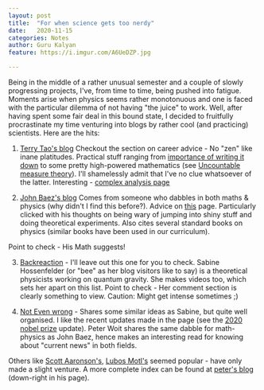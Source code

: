 ```yaml
---
layout: post
title:  "For when science gets too nerdy"
date:   2020-11-15
categories: Notes
author: Guru Kalyan
feature: https://i.imgur.com/A6UeDZP.jpg

---
```

Being in the middle of a rather unusual semester and a couple of slowly progressing
projects, I've, from time to time, being pushed into fatigue. Moments arise when
physics seems rather monotonuous and one is faced with the particular dilemma of
not having "the juice" to work.
Well, after having spent some fair deal in this bound state, I decided to fruitfully
procrastinate my time venturing into blogs by rather cool (and practicing) scientists. Here are the hits:


1. [Terry Tao's blog](https://terrytao.wordpress.com/career-advice/)
Checkout the section on career advice - No "zen" like inane platitudes. Practical stuff
ranging from [importance of writing it down](https://terrytao.wordpress.com/career-advice/write-down-what-youve-done/) to some pretty high-powered mathematics (see [Uncountable measure theory](https://terrytao.wordpress.com/2020/10/04/foundational-aspects-of-uncountable-measure-theory-gelfand-duality-riesz-representation-canonical-models-and-canonical-disintegration/)). I'll shamelessly admit that I've
no clue whatsoever of the latter.
Interesting - [complex analysis page](https://terrytao.wordpress.com/category/teaching/246a-complex-analysis/)

2. [John Baez's blog](https://math.ucr.edu/home/baez)
Comes from someone who dabbles in both maths & physics (why didn't I find this before?).
Advice on [this](https://math.ucr.edu/home/baez/) page. Particularly clicked with his thoughts
on being wary of jumping into shiny stuff and doing  theoretical experiments. Also cites several
standard books on physics (similar books have been used in our curriculum).

Point to check - His Math suggests!

3. [Backreaction](http://backreaction.blogspot.com) - I'll leave out this one for you to check.
Sabine Hossenfelder (or "bee" as her blog visitors like to say) is a theoretical physicists working on
quantum gravity. She makes videos too, which sets her apart on this list.
Point to check - Her comment section is clearly something to view. Caution: Might get intense sometimes ;)

4. [Not Even wrong](https://www.math.columbia.edu/~woit/wordpress/) -
Shares some similar ideas as Sabine, but quite well organised. I like the recent updates made in the page
(see the [2020 nobel prize](https://www.math.columbia.edu/~woit/wordpress/?p=12009) update).
Peter Woit shares the same dabble for math-physics as John Baez, hence makes an interesting read for knowing about "current news" in both fields.

Others like [Scott Aaronson's](https://www.scottaaronson.com/blog/?p=304), [Lubos Motl's](https://motls.blogspot.com) seemed popular - have only made a slight venture. A more complete index can be found
at [peter's blog](https://www.math.columbia.edu/~woit/wordpress/) (down-right in his page).
